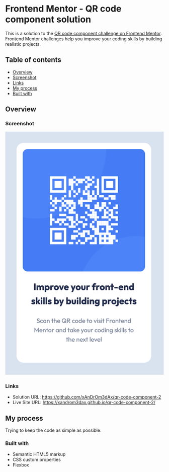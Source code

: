 # Frontend Mentor - QR code component solution

This is a solution to the [QR code component challenge on Frontend Mentor](https://www.frontendmentor.io/challenges/qr-code-component-iux_sIO_H). Frontend Mentor challenges help you improve your coding skills by building realistic projects.

## Table of contents

- [Overview](#overview)
- [Screenshot](#screenshot)
- [Links](#links)
- [My process](#my-process)
- [Built with](#built-with)

## Overview

### Screenshot

![](./screenshot.png)

### Links

- Solution URL: https://github.com/xAnDrOm3dAx/qr-code-component-2
- Live Site URL: https://xandrom3dax.github.io/qr-code-component-2/

## My process

Trying to keep the code as simple as possible.

### Built with

- Semantic HTML5 markup
- CSS custom properties
- Flexbox

